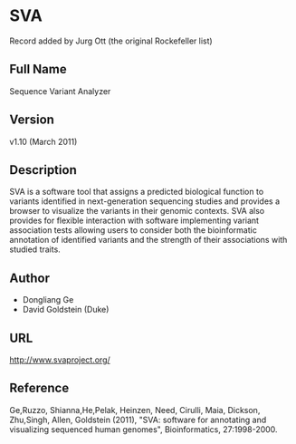 # SVA
Record added by Jurg Ott (the original Rockefeller list)

## Full Name
Sequence Variant Analyzer

## Version
v1.10 (March 2011)

## Description
SVA is a software tool that assigns a predicted biological function to variants identified in next-generation sequencing studies and provides a browser to visualize the variants in their genomic contexts. SVA also provides for flexible interaction with software implementing variant association tests allowing users to consider both the bioinformatic annotation of identified variants and the strength of their associations with studied traits.

## Author
* Dongliang Ge
* David Goldstein (Duke)

## URL
http://www.svaproject.org/

## Reference
Ge,Ruzzo, Shianna,He,Pelak, Heinzen, Need, Cirulli, Maia, Dickson, Zhu,Singh, Allen, Goldstein (2011), "SVA: software for annotating and visualizing sequenced human genomes", Bioinformatics, 27:1998-2000.